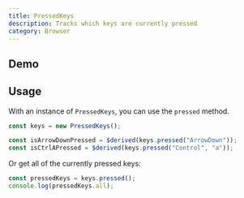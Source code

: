 ```yaml
---
title: PressedKeys
description: Tracks which keys are currently pressed
category: Browser
---
```


<script>
import Demo from '$lib/components/demos/pressed-keys.svelte';
</script>

## Demo

<Demo />

## Usage

With an instance of `PressedKeys`, you can use the `pressed` method.

```ts
const keys = new PressedKeys();

const isArrowDownPressed = $derived(keys.pressed("ArrowDown"));
const isCtrlAPressed = $derived(keys.pressed("Control", "a"));
```

Or get all of the currently pressed keys:

```ts
const pressedKeys = keys.pressed();
console.log(pressedKeys.all);
```
